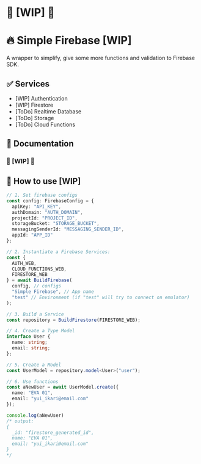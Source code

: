 # 🚧 [WIP] 🚧
# 🔥 Simple Firebase [WIP]

A wrapper to simplify, give some more functions and validation to Firebase SDK.

## ✅ Services
- [WIP] Authentication
- [WIP] Firestore
- [ToDo] Realtime Database
- [ToDo] Storage
- [ToDo] Cloud Functions

## 📝 Documentation
### 🚧 [WIP] 🚧

## 👀 How to use [WIP]

```typescript
// 1. Set firebase configs
const config: FirebaseConfig = {
  apiKey: "API_KEY",
  authDomain: "AUTH_DOMAIN",
  projectId: "PROJECT_ID",
  storageBucket: "STORAGE_BUCKET",
  messagingSenderId: "MESSAGING_SENDER_ID",
  appId: "APP_ID"
};

// 2. Instantiate a Firebase Services:
const {
  AUTH_WEB,
  CLOUD_FUNCTIONS_WEB,
  FIRESTORE_WEB
} = await BuildFirebase(
  config, // configs
  "Simple Firebase", // App name
  "test" // Environment (if "test" will try to connect on emulator)
);

// 3. Build a Service
const repository = BuildFirestore(FIRESTORE_WEB);

// 4. Create a Type Model
interface User {
  name: string;
  email: string;
};

// 5. Create a Model
const UserModel = repository.model<User>("user");

// 6. Use functions
const aNewUser = await UserModel.create({
  name: "EVA 01",
  email: "yui_ikari@email.com"
});

console.log(aNewUser)
/* output:
{
  _id: "firestore_generated_id",
  name: "EVA 01",
  email: "yui_ikari@email.com"
}
*/
```
